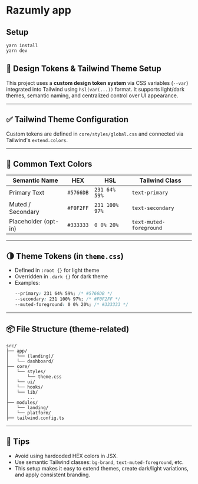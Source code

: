 # Razumly app

## Setup

```
yarn install
yarn dev
```

## 🎨 Design Tokens & Tailwind Theme Setup

This project uses a **custom design token system** via CSS variables (`--var`) integrated into Tailwind using `hsl(var(...))` format. It supports light/dark themes, semantic naming, and centralized control over UI appearance.

---

## ✅ Tailwind Theme Configuration

Custom tokens are defined in `core/styles/global.css` and connected via Tailwind's `extend.colors`.

---

## 🎨 Common Text Colors

| Semantic Name        | HEX       | HSL            | Tailwind Class          |
| -------------------- | --------- | -------------- | ----------------------- |
| Primary Text         | `#5766DB` | `231 64% 59%`  | `text-primary`          |
| Muted / Secondary    | `#F0F2FF` | `231 100% 97%` | `text-secondary`        |
| Placeholder (opt-in) | `#333333` | `0 0% 20%`     | `text-muted-foreground` |

---

## 🌗 Theme Tokens (in `theme.css`)

- Defined in `:root {}` for light theme
- Overridden in `.dark {}` for dark theme
- Examples:
  ```css
  --primary: 231 64% 59%; /* #5766DB */
  --secondary: 231 100% 97%; /* #F0F2FF */
  --muted-foreground: 0 0% 20%; /* #333333 */
  ```

---

## 📦 File Structure (theme-related)

```
src/
├── app/
│   └── (landing)/
│   └── dashboard/
├── core/
│   └── styles/
│       └── theme.css
│   └── ui/
│   └── hooks/
│   └── lib/
│       ...
├── modules/
│   └── landing/
│   └── platform/
├── tailwind.config.ts
```

---

## 🧠 Tips

- Avoid using hardcoded HEX colors in JSX.
- Use semantic Tailwind classes: `bg-brand`, `text-muted-foreground`, etc.
- This setup makes it easy to extend themes, create dark/light variations, and apply consistent branding.
